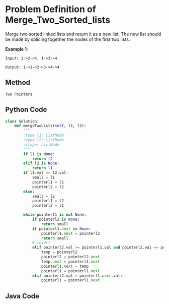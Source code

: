 # Problem Definition of Merge_Two_Sorted_lists

Merge two sorted linked lists and return it as a new list. The new list should be made by splicing together the nodes of the first two lists.

**Example 1**:

    Input: 1->2->4, 1->3->4

    Output: 1->1->2->3->4->4

## Method

    Two Pointers

## Python Code

```python
class Solution:
    def mergeTwoLists(self, l1, l2):
        """
        :type l1: ListNode
        :type l2: ListNode
        :rtype: ListNode
        """
        if l1 is None:
            return l2
        elif l2 is None:
            return l1
        if l1.val <= l2.val:
            small = l1
            pointerl1 = l1
            pointerl2 = l2
        else:
            small = l2
            pointerl1 = l2
            pointerl2 = l1

        while pointerl1 is not None:
            if pointerl2 is None:
                return small
            if pointerl1.next is None:
                pointerl1.next = pointerl2
                return small
            # insert
            elif pointerl2.val >= pointerl1.val and pointerl2.val <= pointerl1.next.val:
                temp = pointerl2
                pointerl2 = pointerl2.next
                temp.next = pointerl1.next
                pointerl1.next = temp
                pointerl1 = pointerl1.next
            elif pointerl2.val > pointerl1.next.val:
                pointerl1 = pointerl1.next

```

## Java Code

```java

```